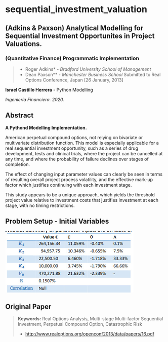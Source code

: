 # sequential_investment_valuation
## (Adkins &amp; Paxson) Analytical Modelling for Sequential Investment Opportunites in Project Valuations. 

### (Quantitative Finance) Programmatic Implementation

> * Roger Adkins* - _Bradford University School of Management_
> * Dean Paxson** - _Manchester Business School_
> Submitted to Real Options Conference, Japan
[26 January, 2013]

**Israel Castillo Herrera** - Python Modelling

_Ingeniería Financiera. 2020._


## Abstract

**A Pythond Modelling Implementation.**

American perpetual compound options, not relying on bivariate or multivariate distribution function. 
This model is especially applicable for a real sequential investment opportunity, 
such as a series of drug development, tests and clinical trials,
where the project can be cancelled at any time, and where the probability of failure declines over
stages of completion. 

The effect of changing input parameter values can clearly be seen in terms
of resulting overall project process volatility, and the effective mark-up factor which justifies
continuing with each investment stage. 

This study
appears to be a unique approach, which yields the threshold project value relative to investment
costs that justifies investment at each stage, with no timing restrictions.


## Problem Setup - Initial Variables

![Problem Setup](problem_setup.jpeg)

## Original Paper
> **Keywords:**  Real Options Analysis, Multi-stage Multi-factor Sequential Investment, Perpetual
Compound Option, Catastrophic Risk
> * http://www.realoptions.org/openconf2013/data/papers/16.pdf
